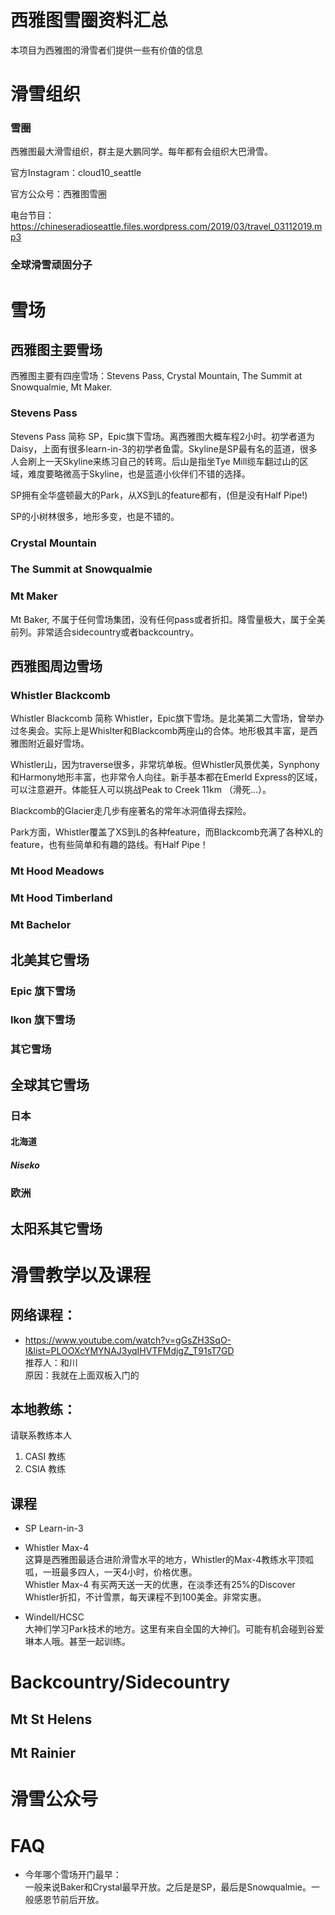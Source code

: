 # 西雅图雪圈资料汇总

本项目为西雅图的滑雪者们提供一些有价值的信息

# 滑雪组织
### 雪圈
西雅图最大滑雪组织，群主是大鹏同学。每年都有会组织大巴滑雪。

官方Instagram：cloud10_seattle

官方公众号：西雅图雪圈

电台节目：https://chineseradioseattle.files.wordpress.com/2019/03/travel_03112019.mp3

### 全球滑雪顽固分子

# 雪场
## 西雅图主要雪场
西雅图主要有四座雪场：Stevens Pass, Crystal Mountain, The Summit at Snowqualmie, Mt Maker.

### Stevens Pass
Stevens Pass 简称 SP，Epic旗下雪场。离西雅图大概车程2小时。初学者道为Daisy，上面有很多learn-in-3的初学者鱼雷。Skyline是SP最有名的蓝道，很多人会刷上一天Skyline来练习自己的转弯。后山是指坐Tye Mill缆车翻过山的区域，难度要略微高于Skyline，也是蓝道小伙伴们不错的选择。

SP拥有全华盛顿最大的Park，从XS到L的feature都有，(但是没有Half Pipe!)

SP的小树林很多，地形多变，也是不错的。

### Crystal Mountain
### The Summit at Snowqualmie
### Mt Maker
Mt Baker, 不属于任何雪场集团，没有任何pass或者折扣。降雪量极大，属于全美前列。非常适合sidecountry或者backcountry。

## 西雅图周边雪场
### Whistler Blackcomb
Whistler Blackcomb 简称 Whistler，Epic旗下雪场。是北美第二大雪场，曾举办过冬奥会。实际上是Whislter和Blackcomb两座山的合体。地形极其丰富，是西雅图附近最好雪场。

Whistler山，因为traverse很多，非常坑单板。但Whistler风景优美，Synphony和Harmony地形丰富，也非常令人向往。新手基本都在Emerld Express的区域，可以注意避开。体能狂人可以挑战Peak to Creek 11km （滑死...）。

Blackcomb的Glacier走几步有座著名的常年冰洞值得去探险。

Park方面，Whistler覆盖了XS到L的各种feature，而Blackcomb充满了各种XL的feature，也有些简单和有趣的路线。有Half Pipe！

### Mt Hood Meadows
### Mt Hood Timberland
### Mt Bachelor

## 北美其它雪场
### Epic 旗下雪场
### Ikon 旗下雪场
### 其它雪场

## 全球其它雪场
### 日本
#### 北海道
##### Niseko
### 欧洲

## 太阳系其它雪场

# 滑雪教学以及课程
## 网络课程：
* https://www.youtube.com/watch?v=gGsZH3SqO-I&list=PLOOXcYMYNAJ3yqIHVTFMdjgZ_T91sT7GD <br/> 
推荐人：和川 <br/> 
原因：我就在上面双板入门的

## 本地教练：
请联系教练本人
1. CASI 教练
2. CSIA 教练

## 课程
* SP Learn-in-3
* Whistler Max-4 <br/> 
这算是西雅图最适合进阶滑雪水平的地方，Whistler的Max-4教练水平顶呱呱，一班最多四人，一天4小时，价格优惠。<br/>
Whistler Max-4 有买两天送一天的优惠，在淡季还有25%的Discover Whistler折扣，不计雪票，每天课程不到100美金。非常实惠。

* Windell/HCSC <br/> 
大神们学习Park技术的地方。这里有来自全国的大神们。可能有机会碰到谷爱琳本人哦。甚至一起训练。

# Backcountry/Sidecountry
## Mt St Helens
## Mt Rainier

# 滑雪公众号
# FAQ
* 今年哪个雪场开门最早：<br/>
一般来说Baker和Crystal最早开放。之后是是SP，最后是Snowqualmie。一般感恩节前后开放。

